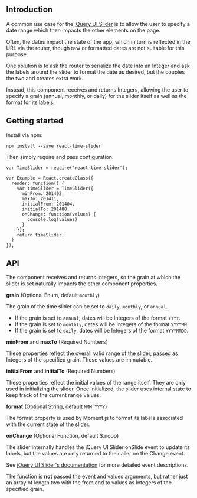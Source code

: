 ## Introduction

A common use case for the [jQuery UI Slider](http://api.jqueryui.com/slider) is
to allow the user to specify a date range which then impacts the other elements
on the page.

Often, the dates impact the state of the app, which in turn is reflected in the
URL via the router, though raw or formatted dates are not suitable for this
purpose.

One solution is to ask the router to serialize the date into an Integer and ask
the labels around the slider to format the date as desired, but the couples the
two and creates extra work.

Instead, this component receives and returns Integers, allowing the user to
specify a grain (annual, monthly, or daily) for the slider itself as well as
the format for its labels.

## Getting started

Install via npm:

    npm install --save react-time-slider

Then simply require and pass configuration.

    var TimeSlider = require('react-time-slider');

    var Example = React.createClass({
      render: function() {
        var timeSlider = TimeSlider({
          minFrom: 201402,
          maxTo: 201411,
          initialFrom: 201404,
          initialTo: 201408,
          onChange: function(values) {
            console.log(values)
          }
        });
        return timeSlider;
      }
    });

## API

The component receives and returns Integers, so the grain at which the slider
is set naturally impacts the other component properties.

**grain** (Optional Enum, default `monthly`)

The grain of the time slider can be set to `daily`, `monthly`, or `annual`.

* If the grain is set to `annual`, dates will be Integers of the format `YYYY`.
* If the grain is set to `monthly`, dates will be Integers of the format `YYYYMM`.
* If the grain is set to `daily`, dates will be Integers of the format `YYYYMMDD`.

**minFrom** and **maxTo** (Required Numbers)

These properties reflect the overall valid range of the slider, passed as
Integers of the specified grain. These values are immutable.

**initialFrom** and **initialTo** (Required Numbers)

These properties reflect the initial values of the range itself. They are only
used in initializing the slider. Once initialized, the slider uses internal
state to keep track of the current range values.

**format** (Optional String, default `MMM YYYY`)

The format property is used by Moment.js to format its labels associated with
the current state of the slider.

**onChange** (Optional Function, default $.noop)

The slider internally handles the jQuery UI Slider onSlide event to update its
labels, but the values are only returned to the caller on the Change event.

See [jQuery UI Slider's documentation](http://api.jqueryui.com/slider/#event-slide)
for more detailed event descriptions.

The function is **not** passed the event and values arguments, but rather just
an array of length two with the from and to values as Integers of the specified
grain.
